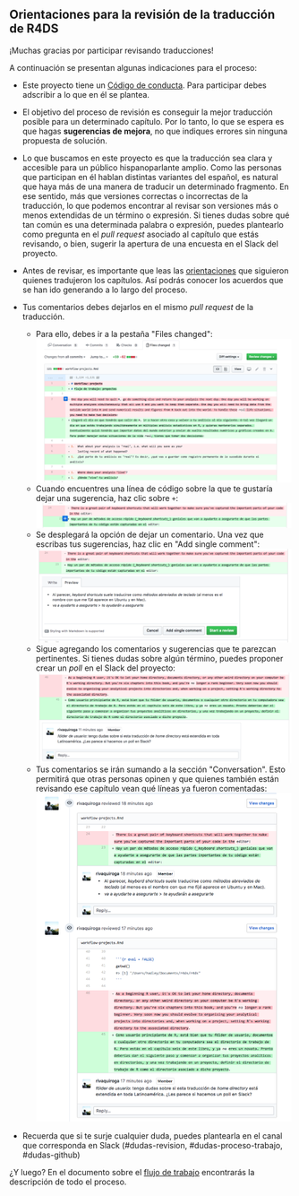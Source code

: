 ## Orientaciones para la revisión de la traducción de R4DS

¡Muchas gracias por participar revisando traducciones!

A continuación se presentan algunas indicaciones para el proceso:

- Este proyecto tiene un [Código de conducta](https://github.com/cienciadedatos/descripcion-y-orientaciones/blob/master/README.md). Para participar debes adscribir a lo que en él se plantea. 

- El objetivo del proceso de revisión es conseguir la mejor traducción posible para un determinado capítulo. Por lo tanto, lo que se espera es que hagas __sugerencias de mejora__, no que indiques errores sin ninguna propuesta de solución. 

- Lo que buscamos en este proyecto es que la traducción sea clara y accesible para un público hispanoparlante amplio. Como las personas que participan en él hablan distintas variantes del español, es natural que haya más de una manera de traducir un determinado fragmento. En ese sentido, más que versiones correctas o incorrectas de la traducción, lo que podemos encontrar al revisar son versiones más o menos extendidas de un término o expresión. Si tienes dudas sobre qué tan común es una determinada palabra o expresión, puedes plantearlo como pregunta en el _pull request_ asociado al capítulo que estás revisando, o bien, sugerir la apertura de una encuesta en el Slack del proyecto.

- Antes de revisar, es importante que leas las [orientaciones](https://github.com/rivaquiroga/descripcion-y-orientaciones/blob/master/orientaciones-traduccion.md) que siguieron quienes tradujeron los capítulos. Así podrás conocer los acuerdos que se han ido generando a lo largo del proceso.

- Tus comentarios debes dejarlos en el mismo _pull request_ de la traducción. 

  - Para ello, debes ir a la pestaña "Files changed": <img src= "screenshots/files_changed.png" alt="Files changed" />
  - Cuando encuentres una línea de código sobre la que te gustaría dejar una sugerencia, haz clic sobre `+`: <img src= "screenshots/add_comment.png" alt="Add comment" />
  - Se desplegará la opción de dejar un comentario. Una vez que escribas tus sugerencias, haz clic en "Add single comment": <img src= "screenshots/write_comment.png" alt="Write comment" />
  - Sigue agregando los comentarios y sugerencias que te parezcan pertinentes. Si tienes dudas sobre algún término, puedes proponer crear un _poll_ en el Slack del proyecto: <img src= "screenshots/comment2.png" alt="Poll" />
  - Tus comentarios se irán sumando a la sección "Conversation". Esto permitirá que otras personas opinen y que quienes también están revisando ese capítulo vean qué líneas ya fueron comentadas: <img src= "screenshots/in_conversation.png" alt="Add comment" />



- Recuerda que si te surje cualquier duda, puedes plantearla en el canal que corresponda en Slack (#dudas-revision, #dudas-proceso-trabajo, #dudas-github) 

¿Y luego? En el documento sobre el [flujo de trabajo](https://github.com/cienciadedatos/descripcion-y-orientaciones/blob/master/flujo-trabajo.md) encontrarás la descripción de todo el proceso.
